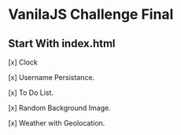 # VanilaJS Challenge Final

## Start With index.html

[x] Clock

[x] Username Persistance.

[x] To Do List.

[x] Random Background Image.

[x] Weather with Geolocation.